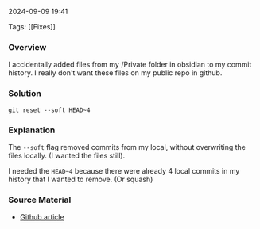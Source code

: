 
2024-09-09 19:41

Tags: [[Fixes]]

### Overview
I accidentally added files from my /Private folder in obsidian to my commit history. I really don't want these files on my public repo in github.

### Solution
`git reset --soft HEAD~4`

### Explanation
The `--soft` flag removed commits from my local, without overwriting the files locally. (I wanted the files still).

I needed the `HEAD~4` because there were already 4 local commits in my history that I wanted to remove. (Or squash)

### Source Material
- [Github article](https://stackoverflow.com/questions/12481639/remove-file-from-latest-commit)
